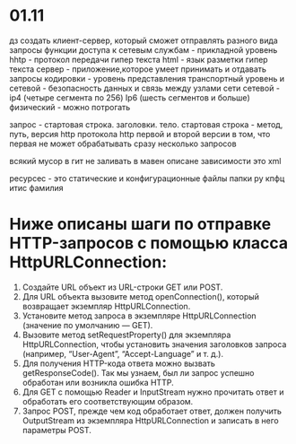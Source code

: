 # 01.11
дз создать клиент-сервер, который сможет отправлять разного вида запросы
функции доступа к сетевым службам - прикладной уровень
hhtp - протокол передачи гипер текста
html - язык разметки гипер текста
сервер - приложение,которое умеет принимать и отдавать запросы
кодировки - уровень представления
транспортный уровень и сетевой - безопасность данных и связь между узлами сети
сетевой - ip4 (четыре сегмента по 256) Ip6 (шесть сегментов и больше)
физический - можно потрогать

запрос - стартовая строка. заголовки. тело.
стартовая строка - метод, путь, версия http протокола
http первой и второй версии в том, что первая не может обрабатывать сразу несколько запросов

всякий мусор в гит не заливать
в мавен описане зависимости это xml

ресурсес - это статические и конфигурационные файлы
папки ру кпфц итис фамилия


# Ниже описаны шаги по отправке HTTP-запросов с помощью класса HttpURLConnection:

1. Создайте URL объект из URL-строки GET или POST.
2. Для URL объекта вызовите метод openConnection(), который возвращает экземпляр HttpURLConnection.
3. Установите метод запроса в экземпляре HttpURLConnection (значение по умолчанию — GET).
4. Вызовите метод setRequestProperty() для экземпляра HttpURLConnection, чтобы установить значения заголовков запроса (например, “User-Agent”, “Accept-Language” и т. д.).
5. Для получения HTTP-кода ответа можно вызвать getResponseCode(). Так мы узнаем, был ли запрос успешно обработан или возникла ошибка HTTP.
6. Для GET с помощью Reader и InputStream нужно прочитать ответ и обработать его соответствующим образом.
7. Запрос POST, прежде чем код обработает ответ, должен получить OutputStream из экземпляра HttpURLConnection и записать в него параметры POST.

